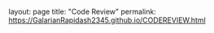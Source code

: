 layout: page
title: "Code Review"
permalink: https://GalarianRapidash2345.github.io/CODEREVIEW.html


